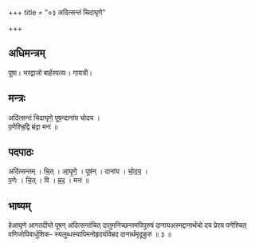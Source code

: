 +++
title = "०३ अदित्सन्तं चिदाघृणे"

+++
## अधिमन्त्रम्
पूषा। भरद्वाजो बार्हस्पत्यः। गायत्री।

## मन्त्रः
अदि॑त्सन्तं चिदाघृणे॒ पूष॒न्दाना॑य चोदय ।  
प॒णेश्चि॒द्वि म्र॑दा॒ मनः॑ ॥

## पदपाठः
अदि॑त्सन्तम् । चि॒त् । आ॒घृ॒णे॒ । पूष॑न् । दाना॑य । चो॒द॒य॒ ।  
प॒णेः । चि॒त् । वि । म्र॒द॒ । मनः॑ ॥

## भाष्यम्
हेआघृणे आगतदीप्ते पूषन् अदित्सन्तंचित् दातुमनिच्छन्तमपिपुरुषं दानायअस्मद्दानार्थंचो दय प्रेरय पणेश्चित् वणिजोपिवार्धुशिक- स्यलुब्धस्यापिमनोहृदयंविम्रद दानार्थंमृदूकुरु ॥ ३ ॥